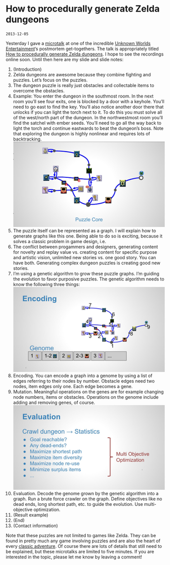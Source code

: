 # How to procedurally generate Zelda dungeons
`2013-12-05`

Yesterday I gave a [microtalk](http://www.youtube.com/playlist?list=PLWuf3ThLEyAgy-V9EtFo_LA-96_lrGTKf) at one of the incredible [Unknown Worlds Entertainment](http://unknownworlds.com/)‘s postmortem get-togethers. The talk is appropriately titled [How to procedurally generate Zelda dungeons](procedural-zelda/procedural-zelda.pdf). I hope to see the recordings online soon. Until then here are my slide and slide notes:

1.    (Introduction)
2.    Zelda dungeons are awesome because they combine fighting and puzzles. Let’s focus on the puzzles.
3.    The dungeon puzzle is really just obstacles and collectable items to overcome the obstacles.
4.    Example: You enter the dungeon in the southmost room. In the next room you’ll see four exits, one is blocked by a door with a keyhole. You’ll need to go east to find the key. You’ll also notice another door there that unlocks if you can light the torch next to it. To do this you must solve all of the west/north part of the dungeon. In the northwestmost room you’ll find the satchel with ember seeds. You’ll need to go all the way back to light the torch and continue eastwards to beat the dungeon’s boss. Note that exploring the dungeon is highly nonlinear and requires lots of backtracking.
![Puzzle graph](procedural-zelda/puzzle-graph.jpg)
5.    The puzzle itself can be represented as a graph. I will explain how to generate graphs like this one. Being able to do so is exciting, because it solves a classic problem in game design, i.e.
6.    The conflict between progammers and designers, generating content for novelty and replay value vs. creating content for specific purpose and artistic vision, unlimited new stories vs. one good story. You can have both. Generating complex dungeon puzzles is creating good new stories.
7.    I’m using a genetic algorithm to grow these puzzle graphs. I’m guiding the evolution to favor purposive puzzles. The genetic algorithm needs to know the following three things:
![Graph encoding to genome](procedural-zelda/encoding.jpg)
8.    Encoding. You can encode a graph into a genome by using a list of edges referring to their nodes by number. Obstacle edges need two nodes, item edges only one. Each edge becomes a gene.
9.    Mutation. Meaningful operations on the genes are for example changing node numbers, items or obstacles. Operations on the genome include adding and removing genes, of course.
![Puzzle optimization](procedural-zelda/evaluation.jpg)
10.    Evaluation. Decode the genome grown by the genetic algorithm into a graph. Run a brute force crawler on the graph. Define objectives like no dead ends, long shortest path, etc. to guide the evolution. Use multi-objective optimization.
11.    (Result example)
12.    (End)
13.    (Contact information)

Note that these puzzles are not limited to games like Zelda. They can be found in pretty much any game involving puzzles and are also the heart of every [classic adventure](http://www.brokenagegame.com/about/). Of course there are lots of details that still need to be explained, but these microtalks are limited to five minutes. If you are interested in the topic, please let me know by leaving a comment!
